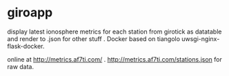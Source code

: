 # giroapp
display latest ionosphere metrics for each station from girotick as datatable and render to .json for other stuff . Docker based on tiangolo uwsgi-nginx-flask-docker.

online at http://metrics.af7ti.com/ . http://metrics.af7ti.com/stations.json for raw data.

